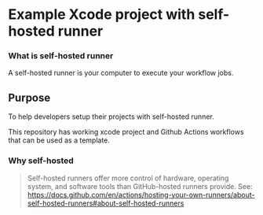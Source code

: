 # Example Xcode project with self-hosted runner

### What is self-hosted runner

A self-hosted runner is your computer to execute your workflow jobs.

## Purpose

To help developers setup their projects with self-hosted runner. 

This repository has working xcode project and Github Actions workflows that can be used as a template.

### Why self-hosted

> Self-hosted runners offer more control of hardware, operating system, and software tools than GitHub-hosted runners provide. 
See: https://docs.github.com/en/actions/hosting-your-own-runners/about-self-hosted-runners#about-self-hosted-runners
